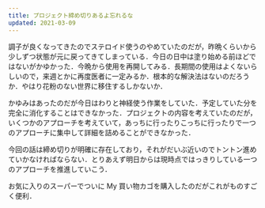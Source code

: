```yaml
---
title: プロジェクト締め切りあるよ忘れるな
updated: 2021-03-09
---
```


調子が良くなってきたのでステロイド使うのやめていたのだが，昨晩くらいから少しずつ状態が元に戻ってきてしまっている．今日の日中は塗り始める前ほどではないがかゆかった．今晩から使用を再開してみる．長期間の使用はよくないらしいので，来週とかに再度医者に一定みるか．根本的な解決法はないのだろうか．やはり花粉のない世界に移住するしかないか．

かゆみはあったのだが今日はわりと神経使う作業をしていた．予定していた分を完全に消化することはできなかった．プロジェクトの内容を考えていたのだが，いくつかのアプローチを考えていて，あっちに行ったりこっちに行ったりで一つのアプローチに集中して詳細を詰めることができなかった．

今回の話は締め切りが明確に存在しており，それがだいぶ近いのでトントン進めていかなければならない．とりあえず明日からは現時点ではっきりしている一つのアプローチを推進していこう．

お気に入りのスーパーでついに My 買い物カゴを購入したのだがこれがものすごく便利．
